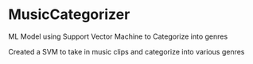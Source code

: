 # MusicCategorizer
ML Model using Support Vector Machine to Categorize into genres

Created a SVM to take in music clips and categorize into various genres